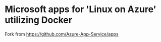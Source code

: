 # Microsoft apps for 'Linux on Azure' utilizing Docker

Fork from https://github.com/Azure-App-Service/apps
